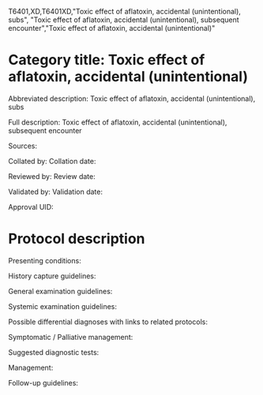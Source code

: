 T6401,XD,T6401XD,"Toxic effect of aflatoxin, accidental (unintentional), subs", "Toxic effect of aflatoxin, accidental (unintentional), subsequent encounter","Toxic effect of aflatoxin, accidental (unintentional)"
# Category title: Toxic effect of aflatoxin, accidental (unintentional)

Abbreviated description: Toxic effect of aflatoxin, accidental (unintentional), subs

Full description: Toxic effect of aflatoxin, accidental (unintentional), subsequent encounter

Sources:

Collated by:
Collation date:

Reviewed by:
Review date:

Validated by:
Validation date:

Approval UID:

# Protocol description

Presenting conditions:

History capture guidelines:

General examination guidelines:

Systemic examination guidelines:

Possible differential diagnoses with links to related protocols:

Symptomatic / Palliative management:

Suggested diagnostic tests:

Management:

Follow-up guidelines:
